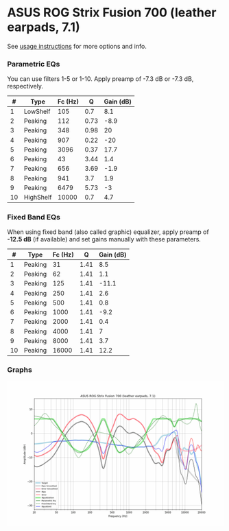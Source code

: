 # ASUS ROG Strix Fusion 700 (leather earpads, 7.1)
See [usage instructions](https://github.com/jaakkopasanen/AutoEq#usage) for more options and info.

### Parametric EQs
You can use filters 1-5 or 1-10. Apply preamp of -7.3 dB or -7.3 dB, respectively.

|   # | Type      |   Fc (Hz) |    Q |   Gain (dB) |
|-----|-----------|-----------|------|-------------|
|   1 | LowShelf  |       105 | 0.7  |         8.1 |
|   2 | Peaking   |       112 | 0.73 |        -8.9 |
|   3 | Peaking   |       348 | 0.98 |        20   |
|   4 | Peaking   |       907 | 0.22 |       -20   |
|   5 | Peaking   |      3096 | 0.37 |        17.7 |
|   6 | Peaking   |        43 | 3.44 |         1.4 |
|   7 | Peaking   |       656 | 3.69 |        -1.9 |
|   8 | Peaking   |       941 | 3.7  |         1.9 |
|   9 | Peaking   |      6479 | 5.73 |        -3   |
|  10 | HighShelf |     10000 | 0.7  |         4.7 |

### Fixed Band EQs
When using fixed band (also called graphic) equalizer, apply preamp of **-12.5 dB** (if available) and set gains manually with these parameters.

|   # | Type    |   Fc (Hz) |    Q |   Gain (dB) |
|-----|---------|-----------|------|-------------|
|   1 | Peaking |        31 | 1.41 |         8.5 |
|   2 | Peaking |        62 | 1.41 |         1.1 |
|   3 | Peaking |       125 | 1.41 |       -11.1 |
|   4 | Peaking |       250 | 1.41 |         2.6 |
|   5 | Peaking |       500 | 1.41 |         0.8 |
|   6 | Peaking |      1000 | 1.41 |        -9.2 |
|   7 | Peaking |      2000 | 1.41 |         0.4 |
|   8 | Peaking |      4000 | 1.41 |         7   |
|   9 | Peaking |      8000 | 1.41 |         3.7 |
|  10 | Peaking |     16000 | 1.41 |        12.2 |

### Graphs
![](./ASUS%20ROG%20Strix%20Fusion%20700%20(leather%20earpads,%207.1).png)
